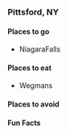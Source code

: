 ### Pittsford, NY

#### Places to go
- NiagaraFalls
#### Places to eat
- Wegmans
#### Places to avoid

#### Fun Facts
